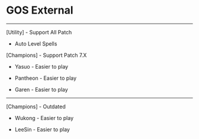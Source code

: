 # GOS External
_______________________________________________________________
[Utility] - Support All Patch

* Auto Level Spells

[Champions] - Support Patch 7.X

* Yasuo - Easier to play

* Pantheon - Easier to play

* Garen - Easier to play
_______________________________________________________________
[Champions] - Outdated

* Wukong - Easier to play 

* LeeSin - Easier to play
